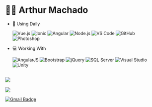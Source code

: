 # 🐱‍👤 Arthur Machado

- 🚀 Using Daily

  ![Vue.js](https://img.shields.io/badge/-Vue.js-white?style=flat&logo=vue.js)
  ![Ionic](https://img.shields.io/badge/-Ionic-white?style=flat&logo=Ionic)
  ![Angular](https://img.shields.io/badge/-Angular-darkred?style=flat&logo=Angular)
  ![Node.js](https://img.shields.io/badge/-Node.js-black?style=flat&logo=node.js)
  ![VS Code](https://img.shields.io/badge/-VS%20Code-007ACC?style=flat&logo=visual-studio-code)
  ![GitHub](https://img.shields.io/badge/-GitHub-white?logo=github&logoColor=black)
  ![Photoshop](https://img.shields.io/badge/-Photoshop-40D0FB?logo=adobe-photoshop&logoColor=white)
  
- 💻 Working With

  ![AngularJS](https://img.shields.io/badge/-AngularJS-B52E31?style=flat&logo=angularjs)
  ![Bootstrap](https://img.shields.io/badge/-Bootstrap-563d7c?style=flat&logo=Bootstrap)
  ![jQuery](https://img.shields.io/badge/-jQuery-0868AC?style=flat&logo=jQuery)
  ![SQL Server](https://img.shields.io/badge/-Microsoft%20SQL%20Server-white?style=flat&logoColor=red&logo=microsoft-sql-server)
  ![Visual Studio](https://img.shields.io/badge/-Visual%20Studio-333333?style=flat&logoColor=5d2b90&logo=visual-studio)
  ![Unity](https://img.shields.io/badge/-Unity-black?logo=unity)
  
<br>
<img src="https://github-readme-stats.vercel.app/api?username=arthurrmp&count_private=true&show_icons=true&theme=dark">
<br>
<br>
<img src="https://github-readme-stats.vercel.app/api/top-langs/?username=arthurrmp&theme=dark"> 
<br>

<!--[![Linkedin Badge](https://img.shields.io/badge/-arthurrpm-blue?style=flat-square&logo=Linkedin&logoColor=white&link=https://www.linkedin.com/in/arthurrpm/)](https://www.linkedin.com/in/arthurrpm/)-->
[![Gmail Badge](https://img.shields.io/badge/-arthurrenat@gmail.com-c14438?style=flat-square&logo=Gmail&logoColor=white&link=mailto:arthurrenat@gmail.com)](mailto:arthurrenat@gmail.com)
